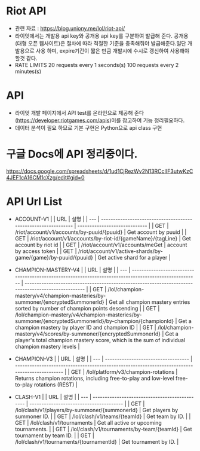 # Riot API

- 관련 자료 : https://blog.uniony.me/lol/riot-api/
- 라이엇에서는 개발용 api key와 공개용 api key를 구분하여 발급해 준다. 공개용(대형 오픈 웹사이트)은 절차에 따라 적절한 기준을 충족해줘야 발급해준다.일단 개발용으로 사용 하며, expire기간이 짧은 만큼 개발시에 수시로 갱신하여 사용해야 할것 같다.
- RATE LIMITS
  20 requests every 1 seconds(s)
  100 requests every 2 minutes(s)

# API

- 라이엇 개발 페이지에서 API test를 온라인으로 제공해 준다(https://developer.riotgames.com/apis)이를 참고하여 기능 정리필요하다.
- 데이터 분석이 필요 하므로 기본 구현은 Python으로 api class 구현

# 구글 Docs에 API 정리중이다.
https://docs.google.com/spreadsheets/d/1ud1CjRezWv2N13RCcIIF3utwKzC4JEF1cA16CM1cXzg/edit#gid=0

# API Url List

- ACCOUNT-V1
  |     | URL                                                            | 설명                          |
  | --- | -------------------------------------------------------------- | ----------------------------- |
  | GET | /riot/account/v1/accounts/by-puuid/{puuid}                     | Get account by puuid          | 
  | GET | /riot/account/v1/accounts/by-riot-id/{gameName}/{tagLine}      | Get account by riot id        | 
  | GET | /riot/account/v1/accounts/meGet                                | account by access token       |
  | GET | /riot/account/v1/active-shards/by-game/{game}/by-puuid/{puuid} | Get active shard for a player |
- CHAMPION-MASTERY-V4
  |     | URL                                                                                                    | 설명                                                                                                |
  | --- | ------------------------------------------------------------------------------------------------------ | --------------------------------------------------------------------------------------------------- |
  | GET | /lol/champion-mastery/v4/champion-masteries/by-summoner/{encryptedSummonerId}                          | Get all champion mastery entries sorted by number of champion points descending                     |
  | GET | /lol/champion-mastery/v4/champion-masteries/by-summoner/{encryptedSummonerId}/by-champion/{championId} | Get a champion mastery by player ID and champion ID                                                 |
  | GET | /lol/champion-mastery/v4/scores/by-summoner/{encryptedSummonerId}                                      | Get a player's total champion mastery score, which is the sum of individual champion mastery levels |
- CHAMPION-V3
  |     | URL                                 | 설명                                                                                           |
  | --- | ----------------------------------- | ---------------------------------------------------------------------------------------------- |
  | GET | /lol/platform/v3/champion-rotations | Returns champion rotations, including free-to-play and low-level free-to-play rotations (REST) |

- CLASH-V1
  |     | URL                                            | 설명                                    |
  | --- | ---------------------------------------------- | --------------------------------------- |
  | GET | /lol/clash/v1/players/by-summoner/{summonerId} | Get players by summoner ID.             |
  | GET | /lol/clash/v1/teams/{teamId}                   | Get team by ID.                         |
  | GET | /lol/clash/v1/tournaments                      | Get all active or upcoming tournaments. |
  | GET | /lol/clash/v1/tournaments/by-team/{teamId}     | Get tournament by team ID.              |
  | GET | /lol/clash/v1/tournaments/{tournamentId}       | Get tournament by ID.                   |
